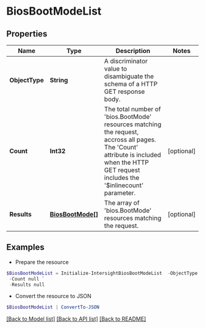 # BiosBootModeList
## Properties

Name | Type | Description | Notes
------------ | ------------- | ------------- | -------------
**ObjectType** | **String** | A discriminator value to disambiguate the schema of a HTTP GET response body. | 
**Count** | **Int32** | The total number of &#39;bios.BootMode&#39; resources matching the request, accross all pages. The &#39;Count&#39; attribute is included when the HTTP GET request includes the &#39;$inlinecount&#39; parameter. | [optional] 
**Results** | [**BiosBootMode[]**](BiosBootMode.md) | The array of &#39;bios.BootMode&#39; resources matching the request. | [optional] 

## Examples

- Prepare the resource
```powershell
$BiosBootModeList = Initialize-IntersightBiosBootModeList  -ObjectType null `
 -Count null `
 -Results null
```

- Convert the resource to JSON
```powershell
$BiosBootModeList | ConvertTo-JSON
```

[[Back to Model list]](../README.md#documentation-for-models) [[Back to API list]](../README.md#documentation-for-api-endpoints) [[Back to README]](../README.md)

